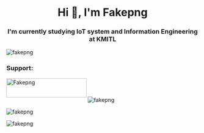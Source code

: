 <h1 align="center">Hi 👋, I'm Fakepng</h1>
<h3 align="center">I'm currently studying IoT system and Information Engineering at KMITL</h3>

<p align="left"> <img src="https://komarev.com/ghpvc/?username=fakepng&label=Profile%20views&color=0e75b6&style=flat" alt="fakepng" /> </p>

<h3 align="left">Support:</h3>
<p><a href="https://www.buymeacoffee.com/Fakepng"> <img align="left" src="https://cdn.buymeacoffee.com/buttons/v2/default-yellow.png" height="50" width="210" alt="Fakepng" /></a></p><br><br>

<p><img align="center" src="https://github-readme-stats.vercel.app/api/top-langs?username=fakepng&show_icons=true&locale=en&layout=compact" alt="fakepng" /></p>

<p><img align="center" src="https://github-readme-stats.vercel.app/api?username=fakepng&show_icons=true&locale=en" alt="fakepng" /></p>

<p><img align="center" src="https://github-readme-streak-stats.herokuapp.com/?user=fakepng&" alt="fakepng" /></p>
